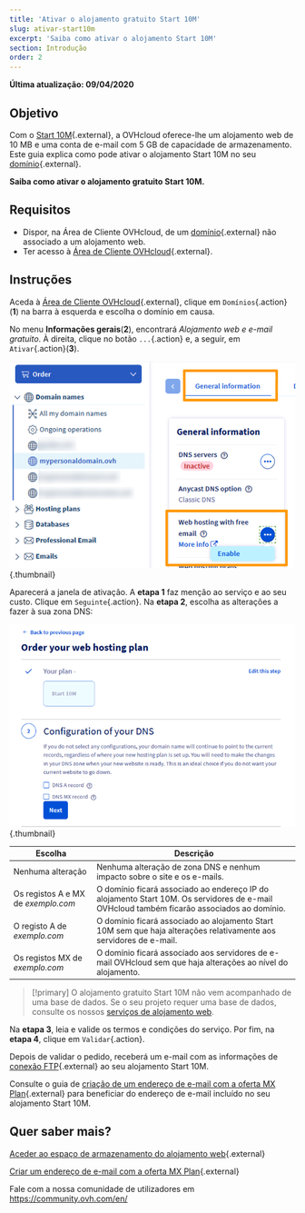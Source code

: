 ```yaml
---
title: 'Ativar o alojamento gratuito Start 10M'
slug: ativar-start10m
excerpt: 'Saiba como ativar o alojamento Start 10M'
section: Introdução
order: 2
---
```


**Última atualização: 09/04/2020**

## Objetivo

Com o [Start 10M](https://www.ovh.pt/dominios/oferta_alojamento_start10m.xml){.external}, a OVHcloud oferece-lhe um alojamento web de 10 MB e uma conta de e-mail com 5 GB de capacidade de armazenamento. Este guia explica como pode ativar o alojamento Start 10M no seu [domínio](https://www.ovh.pt/dominios/){.external}.

<b>Saiba como ativar o alojamento gratuito Start 10M.</b>

## Requisitos

- Dispor, na Área de Cliente OVHcloud, de um [domínio](https://www.ovh.pt/dominios/){.external} não associado a um alojamento web.
- Ter acesso à [Área de Cliente OVHcloud](https://www.ovh.com/auth/?action=gotomanager&from=https://www.ovh.pt/&ovhSubsidiary=pt){.external}.

## Instruções

Aceda à [Área de Cliente OVHcloud](https://www.ovh.com/auth/?action=gotomanager&from=https://www.ovh.pt/&ovhSubsidiary=pt){.external}, clique em `Domínios`{.action}(**1**) na barra à esquerda e escolha o domínio em causa.

No menu **Informações gerais**(**2**), encontrará *Alojamento web e e-mail gratuito*. À direita, clique no botão `...`{.action} e, a seguir, em `Ativar`{.action}(**3**).

![start10m](images/start10m-step1-01.png){.thumbnail}

Aparecerá a janela de ativação. A **etapa 1** faz menção ao serviço e ao seu custo. Clique em `Seguinte`{.action}. Na **etapa 2**, escolha as alterações a fazer à sua zona DNS:

![start10m](images/start10m-step1-02.png){.thumbnail}

| Escolha                                       	| Descrição                                                                                                               								|
|--------------------------------------------	|-----------------------------------------------------------------------------------------------------------------------------------------------------------|
| Nenhuma alteração                           	| Nenhuma alteração de zona DNS e nenhum impacto sobre o site e os e-mails.                                               								|
| Os registos A e MX de *exemplo.com* 	| O domínio ficará associado ao endereço IP do alojamento Start 10M. Os servidores de e-mail OVHcloud também ficarão associados ao domínio. 	|
| O registo A de *exemplo.com*          	| O domínio ficará associado ao alojamento Start 10M sem que haja alterações relativamente aos servidores de e-mail.                             								|
| Os registos MX de *exemplo.com*      	| O domínio ficará associado aos servidores de e-mail OVHcloud sem que haja alterações ao nível do alojamento.  								|

> [!primary]
> O alojamento gratuito Start 10M não vem acompanhado de uma base de dados. Se o seu projeto requer uma base de dados, consulte os nossos [serviços de alojamento web](https://www.ovh.pt/alojamento-partilhado/).

Na **etapa 3**, leia e valide os termos e condições do serviço. Por fim, na **etapa 4**, clique em `Validar`{.action}.

Depois de validar o pedido, receberá um e-mail com as informações de [conexão FTP](../aceder-espaco-de-armazenamento-ftp-alojamento-web/){.external} ao seu alojamento Start 10M.

Consulte o guia de [criação de um endereço de e-mail com a oferta MX Plan](../../emails/e-mail_partilhado_guia_de_criacao_de_um_endereco_de_e-mail/){.external} para beneficiar do endereço de e-mail incluído no seu alojamento Start 10M.

## Quer saber mais?

[Aceder ao espaço de armazenamento do alojamento web](../aceder-espaco-de-armazenamento-ftp-alojamento-web/){.external}

[Criar um endereço de e-mail com a oferta MX Plan](../../emails/e-mail_partilhado_guia_de_criacao_de_um_endereco_de_e-mail/){.external}

Fale com a nossa comunidade de utilizadores em <https://community.ovh.com/en/>

